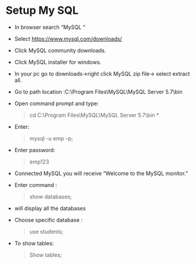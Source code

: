 # Setup My SQL  
 * In browser search “MySQL “
* Select <https://www.mysql.com/downloads/>
* Click MySQL community downloads.
* Click MySQL installer for windows.
* In your pc go to downloads->right click MySQL zip file-> select extract all.
* Go to path location :C:\Program Files\MySQL\MySQL Server 5.7\bin
* Open command prompt and  type: 
  > cd C:\Program Files\MySQL\MySQL Server 5.7\bin *
* Enter: 
  > mysql -u emp –p;
* Enter password:
  > emp123
* Connected MySQL you will receive  “Welcome to the MySQL monitor.”
* Enter  command :
  > show databases; 
 * will display all the databases
* Choose specific database  :
  > use students;
* To show tables: 

  >Show tables;
